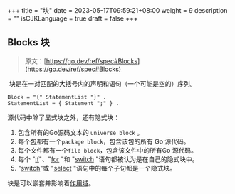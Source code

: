 +++
title = "块"
date = 2023-05-17T09:59:21+08:00
weight = 9
description = ""
isCJKLanguage = true
draft = false
+++
## Blocks 块

> 原文：[https://go.dev/ref/spec#Blocks](https://go.dev/ref/spec#Blocks)

​	块是在一对匹配的大括号内的声明和语句（一个可能是空的）序列。

```
Block = "{" StatementList "}" .
StatementList = { Statement ";" } .
```

源代码中除了显式块之外，还有隐式块：

1. 包含所有的Go源码文本的 `universe block` 。
2. 每个[包](../Packages)都有一个`package block`，包含该包的所有 Go 源代码。
3. 每个文件都有一个`file block`，包含该文件中的所有Go 源代码。
4. 每个 "[if](../Statements#if-statements-if)"、"[for](../Statements#for-statements-for) "和 "[switch](../Statements#switch-statements-switch) "语句都被认为是在自己的隐式块中。
5. "[switch](../Statements#switch-statements-switch)"或 "[select](../Statements#select-statements-select) "语句中的每个子句都是一个隐式块。

块是可以嵌套并影响着[作用域](../DeclarationsAndScope)。